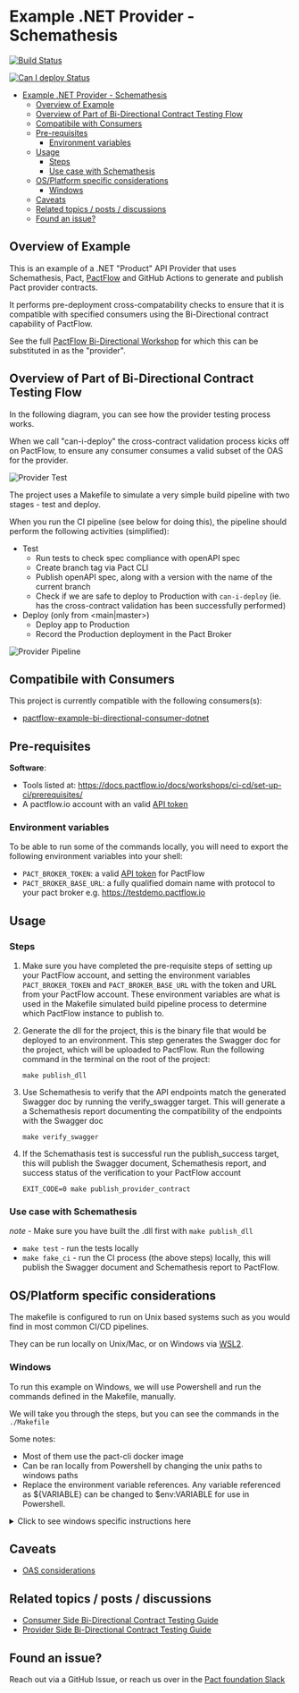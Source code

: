 # Example .NET Provider - Schemathesis

<!-- Build Badge -->

[![Build Status](https://github.com/pactflow/example-bi-directional-provider-dotnet/actions/workflows/build.yml/badge.svg)](https://github.com/pactflow/example-bi-directional-provider-dotnet/actions)

<!-- Can I Deploy Badge -->

[![Can I deploy Status](https://testdemo.pactflow.io/pacticipants/pactflow-example-bi-directional-provider-dotnet/branches/main/latest-version/can-i-deploy/to-environment/production/badge.svg)](https://testdemo.pactflow.io/pacticipants/pactflow-example-bi-directional-provider-dotnet/branches/main/latest-version/can-i-deploy/to-environment/production/badge)

- [Example .NET Provider - Schemathesis](#example-net-provider---schemathesis)
  - [Overview of Example](#overview-of-example)
  - [Overview of Part of Bi-Directional Contract Testing Flow](#overview-of-part-of-bi-directional-contract-testing-flow)
  - [Compatibile with Consumers](#compatibile-with-consumers)
  - [Pre-requisites](#pre-requisites)
    - [Environment variables](#environment-variables)
  - [Usage](#usage)
    - [Steps](#steps)
    - [Use case with Schemathesis](#use-case-with-schemathesis)
  - [OS/Platform specific considerations](#osplatform-specific-considerations)
    - [Windows](#windows)
  - [Caveats](#caveats)
  - [Related topics / posts / discussions](#related-topics--posts--discussions)
  - [Found an issue?](#found-an-issue)

## Overview of Example

<!-- Provider Overview -->

This is an example of a .NET "Product" API Provider that uses Schemathesis, Pact, [PactFlow](https://pactflow.io) and GitHub Actions to generate and publish Pact provider contracts.

It performs pre-deployment cross-compatability checks to ensure that it is compatible with specified consumers using the Bi-Directional contract capability of PactFlow.

<!-- General -->

See the full [PactFlow Bi-Directional Workshop](https://docs.pactflow.io/docs/workshops/bi-directional-contract-testing) for which this can be substituted in as the "provider".

## Overview of Part of Bi-Directional Contract Testing Flow

<!-- Provider Overview -->

In the following diagram, you can see how the provider testing process works.

When we call "can-i-deploy" the cross-contract validation process kicks off on PactFlow, to ensure any consumer consumes a valid subset of the OAS for the provider.

![Provider Test](docs/provider-scope.png "Provider Test")

The project uses a Makefile to simulate a very simple build pipeline with two stages - test and deploy.

When you run the CI pipeline (see below for doing this), the pipeline should perform the following activities (simplified):

* Test
  * Run tests to check spec compliance with openAPI spec
  * Create branch tag via Pact CLI
  * Publish openAPI spec, along with a version with the name of the current branch
  * Check if we are safe to deploy to Production with `can-i-deploy` (ie. has the cross-contract validation has been successfully performed)
* Deploy (only from <main|master>)
  * Deploy app to Production
  * Record the Production deployment in the Pact Broker

![Provider Pipeline](docs/provider-pipeline.png "Provider Pipeline")


## Compatibile with Consumers

<!-- Consumer Compatability -->

This project is currently compatible with the following consumers(s):

<!-- * [pactflow-example-bi-directional-consumer-nock](https://github.com/pactflow/example-bi-directional-consumer-nock)
* [pactflow-example-bi-directional-consumer-msw](https://github.com/pactflow/example-bi-directional-consumer-msw)
* [pactflow-example-bi-directional-consumer-wiremock](https://github.com/pactflow/example-bi-directional-consumer-wiremock)
* [pactflow-example-bi-directional-consumer-mountebank](https://github.com/pactflow/example-bi-directional-consumer-mountebank) -->
* [pactflow-example-bi-directional-consumer-dotnet](https://github.com/pactflow/example-bi-directional-consumer-dotnet)

<!-- See [Environment variables](#environment-variables) on how to set these up -->

  
## Pre-requisites

**Software**:

- Tools listed at: https://docs.pactflow.io/docs/workshops/ci-cd/set-up-ci/prerequisites/
- A pactflow.io account with an valid [API token](https://docs.pactflow.io/docs/getting-started/#configuring-your-api-token)

### Environment variables

To be able to run some of the commands locally, you will need to export the following environment variables into your shell:

- `PACT_BROKER_TOKEN`: a valid [API token](https://docs.pactflow.io/docs/getting-started/#configuring-your-api-token) for PactFlow
- `PACT_BROKER_BASE_URL`: a fully qualified domain name with protocol to your pact broker e.g. https://testdemo.pactflow.io
  
## Usage

### Steps

  1. Make sure you have completed the pre-requisite steps of setting up your PactFlow account, and setting the environment variables `PACT_BROKER_TOKEN` and `PACT_BROKER_BASE_URL` with the token and URL from your PactFlow account. These environment variables are what is used in the Makefile simulated build pipeline process to determine which PactFlow instance to publish to.

  2. Generate the dll for the project, this is the binary file that would be deployed to an environment. This step generates the Swagger doc for the project, which will be uploaded to PactFlow. Run the following command in the terminal on the root of the project:

      `make publish_dll`

  3. Use Schemathesis to verify that the API endpoints match the generated Swagger doc by running the verify_swagger target. This will generate a a Schemathesis report documenting the compatibility of the endpoints with the Swagger doc

      `make verify_swagger`

  4. If the Schemathasis test is successful run the publish_success target, this will publish the Swagger document, Schemathesis report, and success status of the verification to your PactFlow account

      `EXIT_CODE=0 make publish_provider_contract`

### Use case with Schemathesis

_note_ - Make sure you have built the .dll first with `make publish_dll`

* `make test` - run the tests locally
* `make fake_ci` - run the CI process (the above steps) locally, this will publish the Swagger document and Schemathesis report to PactFlow.

## OS/Platform specific considerations

The makefile is configured to run on Unix based systems such as you would find in most common CI/CD pipelines. 

They can be run locally on Unix/Mac, or on Windows via [WSL2](https://docs.microsoft.com/en-us/windows/wsl/install). 

### Windows 

To run this example on Windows, we will use Powershell and run the commands defined in the Makefile, manually.

We will take you through the steps, but you can see the commands in the `./Makefile`

Some notes:

* Most of them use the pact-cli docker image
* Can be ran locally from Powershell by changing the unix paths to windows paths
* Replace the environment variable references. Any variable referenced as ${VARIABLE} can be changed to $env:VARIABLE for use in Powershell.

<details>
  <summary>Click to see windows specific instructions here</summary>


  1. Publish the example in Visual Studio, or by using the dotnet CLI to run `dotnet publish` in the same directory as the example solution. This will generate a .dll and also generates the swagger doc.

  2. Next we can use Schemathesis to test the API against our generated swagger doc. Start the example project in Visual Studio or via dotnet cli from the project root:

      ```
      dotnet run --project .\example-bi-directional-provider-dotnet
      ```
      In powershell in the root directory (you'll need a new window if you are using dotnet CLI to run the app) use docker run to perform the Schemathesis test. This will check the API implements the swagger doc accurately and output the results to report.txt. Once this is generated the API can be shut down again

      ```
      docker run --net="host" schemathesis/schemathesis:stable run --stateful=links --checks all http://host.docker.internal:9000/swagger/v1/swagger.json > report.txt
      ```

  3. Now that the Swagger doc is generated and verified the contract can be published to PactFlow. The easiest way to do this via windows is using our standalone tools. See [here](https://docs.pactflow.io/docs/bi-directional-contract-testing/contracts/oas#publishing-the-provider-contract--results-to-pactflow) for cross platform instructions.

  4. Check can-i-deploy to see if your provider contract is compatible with current consumers. 
   
   In Powershell 
   
   * set the environment variable $env:PACTICIPANT to the name of the provider in the url for step 3.
   
  5. Set the environment variable $env:GIT_COMMIT to the same thing as in step 3.

      This tells pactflow which provider contract and version to perform the can-i-deploy check on.
      
       Run the can-i-deploy check using the pact-cli docker container:

      ```
      docker run --rm -v <path_to_project_root>:<path_to_project_root> -e PACT_BROKER_BASE_URL -e PACT_BROKER_TOKEN pactfoundation/pact-cli broker can-i-deploy --pacticipant $env:PACTICIPANT --version $env:GIT_COMMIT --to-environment production
      ```

</details>


## Caveats

- [OAS considerations](https://docs.pactflow.io/docs/bi-directional-contract-testing/contracts/oas#considerations)

## Related topics / posts / discussions

- [Consumer Side Bi-Directional Contract Testing Guide](https://docs.pactflow.io/docs/bi-directional-contract-testing/consumer)
- [Provider Side Bi-Directional Contract Testing Guide](https://docs.pactflow.io/docs/bi-directional-contract-testing/provider)

## Found an issue?

Reach out via a GitHub Issue, or reach us over in the [Pact foundation Slack](https://slack.pact.io)
